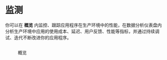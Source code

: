 # 监测

你可以在 **概览** 内监控、跟踪应用程序在生产环境中的性能，在数据分析仪表盘内分析生产环境中应用的使用成本、延迟、用户反馈、性能等指标，并通过持续调试、迭代不断改进你的应用程序。

<figure><img src="https://assets-docs.dify.ai/img/zh_CN/monitoring/0f599d097a328b9ced3c69753a83f2a8.webp" alt=""><figcaption><p>概览</p></figcaption></figure>
